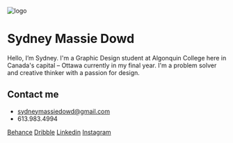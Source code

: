 ![logo](image/logo.svg)

# Sydney Massie Dowd

Hello, I’m Sydney. I'm a Graphic Design student at Algonquin College here in Canada's capital – Ottawa currently in my final year. I'm a problem solver and creative thinker with a passion for design. 

## Contact me

- sydneymassiedowd@gmail.com
- 613.983.4994


[Behance](https://www.behance.net/SydneyDowd)
[Dribble](https://dribbble.com/sydneydowd)
[Linkedin](https://www.linkedin.com/pub/sydney-dowd/77/239/159)
[Instagram](https://instagram.com/sydney.dowd)